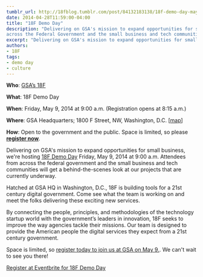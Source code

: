 ```yaml
---
tumblr_url: http://18fblog.tumblr.com/post/84132183138/18f-demo-day-may-9-2014
date: 2014-04-28T11:59:00-04:00
title: "18F Demo Day"
description: "Delivering on GSA's mission to expand opportunities for small business, we're hosting 18F Demo Day, Friday, May 9 at 9:00 a.m. Attendees from
across the Federal Government and the small business and tech communities will get a behind-the-scenes look at our projects that are currently underway."
excerpt: "Delivering on GSA's mission to expand opportunities for small business, we're hosting 18F Demo Day, Friday, May 9 at 9:00 a.m. Attendees from across the Federal Government and the small business and tech communities will get a behind-the-scenes look at our projects that are currently underway."
authors:
- 18F
tags:
- demo day
- culture
---
```


**Who**: [GSA’s 18F](https://18f.gsa.gov)

**What**: 18F Demo Day

**When**: Friday, May 9, 2014 at 9:00 a.m. (Registration opens at 8:15
a.m.)

**Where**: GSA Headquarters; 1800 F Street, NW, Washington, D.C.
[[map](https://goo.gl/maps/jKq35)]

**How**: Open to the government and the public. Space is limited, so
please **[register
now](https://www.eventbrite.com/e/18f-demo-day-tickets-11062384891)**.

Delivering on GSA's mission to expand opportunities for small business,
we're hosting [18F Demo
Day](https://www.eventbrite.com/e/18f-demo-day-tickets-11062384891)
Friday, May 9, 2014 at 9:00 a.m. Attendees from across the federal
government and the small business and tech communities will get a
behind-the-scenes look at our projects that are currently underway.

Hatched at GSA HQ in Washington, D.C., 18F is building tools for a 21st
century digital government. Come see what the team is working on and
meet the folks delivering these exciting new services.

By connecting the people, principles, and methodologies of the
technology startup world with the government’s leaders in innovation,
18F seeks to improve the way agencies tackle their missions. Our team is
designed to provide the American people the digital services they expect
from a 21st century government.

Space is limited, so [register today to join us at GSA on May
9.](https://www.eventbrite.com/e/18f-demo-day-tickets-11062384891). We
can't wait to see you there!

[Register at Eventbrite for 18F Demo
Day](https://www.eventbrite.com/e/18f-demo-day-tickets-11062384891)

